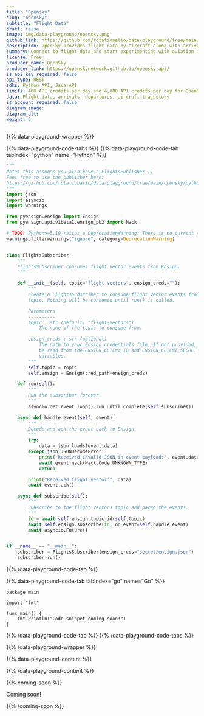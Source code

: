 ```yaml
---
title: "Opensky"
slug: "opensky"
subtitle: "Flight Data"
draft: false
image: img/data-playground/opensky.png
github_link: https://github.com/rotationalio/data-playground/tree/main/opensky
description: OpenSky provides flight data by aircraft along with arrivals and departures by airport.
summary: Connect to flight data and start experimenting with aviation models and apps.
license: Free
producer_name: OpenSky
producer_link: https://openskynetwork.github.io/opensky-api/
is_api_key_required: false
api_type: REST
sdks: Python API, Java API
limits: 400 API credits per day and 4,000 API credits per day for OpenSky users
data: Flight data, arrivals, departures, aircraft trajectory
is_account_required: false
diagram_image:
diagram_alt:
weight: 6
---
```


{{% data-playground-wrapper %}}

{{% data-playground-code-tabs %}}
{{% data-playground-code-tab tabIndex="python" name="Python"  %}}

```python
"""
Note: this assumes you also have a FlightsPublisher ;)
Feel free to use the publisher here:
https://github.com/rotationalio/data-playground/tree/main/opensky/python
"""
import json
import asyncio
import warnings

from pyensign.ensign import Ensign
from pyensign.api.v1beta1.ensign_pb2 import Nack

# TODO: Python>=3.10 raises a DeprecationWarning: There is no current event loop. We need to fix this in PyEnsign!
warnings.filterwarnings("ignore", category=DeprecationWarning)


class FlightsSubscriber:
    """
    FlightsSubscriber consumes flight vector events from Ensign.
    """

    def __init__(self, topic="flight-vectors", ensign_creds=""):
        """
        Create a FlightsSubscriber to consume flight vector events from an Ensign
        topic. Nothing will be consumed until run() is called.

        Parameters
        ----------
        topic : str (default: "flight-vectors")
            The name of the topic to consume from.

        ensign_creds : str (optional)
            The path to your Ensign credentials file. If not provided, credentials will
            be read from the ENSIGN_CLIENT_ID and ENSIGN_CLIENT_SECRET environment
            variables.
        """
        self.topic = topic
        self.ensign = Ensign(cred_path=ensign_creds)

    def run(self):
        """
        Run the subscriber forever.
        """
        asyncio.get_event_loop().run_until_complete(self.subscribe())

    async def handle_event(self, event):
        """
        Decode and ack the event back to Ensign.
        """
        try:
            data = json.loads(event.data)
        except json.JSONDecodeError:
            print("Received invalid JSON in event payload:", event.data)
            await event.nack(Nack.Code.UNKNOWN_TYPE)
            return

        print("Received flight vector:", data)
        await event.ack()

    async def subscribe(self):
        """
        Subscribe to the flight vectors topic and parse the events.
        """
        id = await self.ensign.topic_id(self.topic)
        await self.ensign.subscribe(id, on_event=self.handle_event)
        await asyncio.Future()


if __name__ == "__main__":
    subscriber = FlightsSubscriber(ensign_creds="secret/ensign.json")
    subscriber.run()
```

{{% /data-playground-code-tab %}}

{{% data-playground-code-tab tabIndex="go" name="Go"  %}}

```golang
package main

import "fmt"

func main() {
    fmt.Println("Code snippet coming soon!")
}
```

{{% /data-playground-code-tab %}}
{{% /data-playground-code-tabs %}}

{{% /data-playground-wrapper %}}

{{% data-playground-content %}}

<!-- Add content for data playground here, including a table for data products if available -->

{{% /data-playground-content %}}

{{% coming-soon %}}

Coming soon!

{{% /coming-soon %}}

